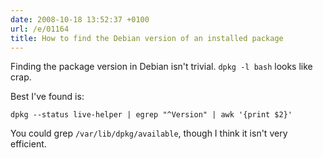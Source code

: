```yaml
---
date: 2008-10-18 13:52:37 +0100
url: /e/01164
title: How to find the Debian version of an installed package
---
```



Finding the package version in Debian isn't trivial. `dpkg -l bash` looks like
crap.

Best I've found is:

	dpkg --status live-helper | egrep "^Version" | awk '{print $2}'

You could grep `/var/lib/dpkg/available`, though I think it isn't very efficient.
